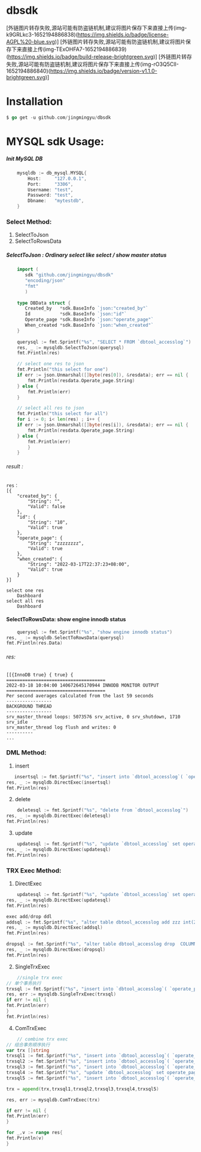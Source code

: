 
# dbsdk
[外链图片转存失败,源站可能有防盗链机制,建议将图片保存下来直接上传(img-k9GRLkc3-1652194886838)(https://img.shields.io/badge/license-AGPL%20-blue.svg)]
[外链图片转存失败,源站可能有防盗链机制,建议将图片保存下来直接上传(img-TExOHFA7-1652194886839)(https://img.shields.io/badge/build-release-brightgreen.svg)] 
[外链图片转存失败,源站可能有防盗链机制,建议将图片保存下来直接上传(img-rO3Q5ClI-1652194886840)(https://img.shields.io/badge/version-v1.1.0-brightgreen.svg)]

#  Installation

```go
$ go get -u github.com/jingmingyu/dbsdk 
```

# MYSQL sdk Usage:
##### Init MySQL DB
```go
    mysqldb := db_mysql.MYSQL{
		Host:     "127.0.0.1",
		Port:     "3306",
		Username: "test",
		Password: "test",
		Dbname:   "mytestdb",
	}
```
### Select  Method:
1. SelectToJson
2. SelectToRowsData

##### SelectToJson : Ordinary select  like select / show master status
```go
    import (
       sdk "github.com/jingmingyu/dbsdk"
       "encoding/json"
       "fmt"
       )
        
    type DBData struct {
       Created_by   *sdk.BaseInfo `json:"created_by"`
       Id           *sdk.BaseInfo `json:"id"`
       Operate_page *sdk.BaseInfo `json:"operate_page"`
       When_created *sdk.BaseInfo `json:"when_created"`
    }
		
	querysql := fmt.Sprintf("%s", "SELECT * FROM `dbtool_accesslog`")
	res, _ := mysqldb.SelectToJson(querysql)
	fmt.Println(res)

	// select one res to json 
	fmt.Println("this select for one")
	if err := json.Unmarshal([]byte(res[0]), &resdata); err == nil {
		fmt.Println(resdata.Operate_page.String)
	} else {
		fmt.Println(err)
	}

	// select all res to json 
	fmt.Println("this select for all")
	for i := 0; i< len(res) ; i++ {
	if err := json.Unmarshal([]byte(res[i]), &resdata); err == nil {
		fmt.Println(resdata.Operate_page.String)
	} else {
		fmt.Println(err)
		}
	}
```
###### result :
```azure
res：
[{
    "created_by": {
        "String": "",
        "Valid": false
    },
    "id": {
        "String": "10",
        "Valid": true
    },
    "operate_page": {
        "String": "zzzzzzzz",
        "Valid": true
    },
    "when_created": {
        "String": "2022-03-17T22:37:23+08:00",
        "Valid": true
    }
}]

select one res 
	Dashboard
select all res 
	Dashboard
```

#### SelectToRowsData:  show engine innodb status
```go
	querysql := fmt.Sprintf("%s", "show engine innodb status")
res, _ := mysqldb.SelectToRowsData(querysql)
fmt.Println(res.Data)
```
###### res:
```azure
[[{InnoDB true} { true} {
=====================================
2022-03-18 10:04:00 140672645170944 INNODB MONITOR OUTPUT
=====================================
Per second averages calculated from the last 59 seconds
-----------------
BACKGROUND THREAD
-----------------
srv_master_thread loops: 5073576 srv_active, 0 srv_shutdown, 1710 srv_idle
srv_master_thread log flush and writes: 0
----------
...
```
### DML  Method:
1. insert
 ```go
	insertsql := fmt.Sprintf("%s", "insert into `dbtool_accesslog`( `operate_page` , `when_created` ) VALUE ('zzzzzzzz',now())")
res, _ := mysqldb.DirectExec(insertsql)
fmt.Println(res)
```
2. delete
```go
    deletesql := fmt.Sprintf("%s", "delete from `dbtool_accesslog`")
res, _ := mysqldb.DirectExec(deletesql)
fmt.Println(res)
```
3. update
```go
	updatesql := fmt.Sprintf("%s", "update `dbtool_accesslog` set operate_page='ascd' ")
res, _ := mysqldb.DirectExec(updatesql)
fmt.Println(res)
```
### TRX Exec  Method:
1. DirectExec
```go
	updatesql := fmt.Sprintf("%s", "update `dbtool_accesslog` set operate_page='ascd' ")
res, _ := mysqldb.DirectExec(updatesql)
fmt.Println(res)

exec add/drop ddl
addsql := fmt.Sprintf("%s", "alter table dbtool_accesslog add zzz int(2)")
res, _ := mysqldb.DirectExec(addsql)
fmt.Println(res)

dropsql := fmt.Sprintf("%s", "alter table dbtool_accesslog drop  COLUMN zzz ")
res, _ := mysqldb.DirectExec(dropsql)
fmt.Println(res)
```
2. SingleTrxExec
```go
	//single trx exec
// 单个事务执行
trxsql := fmt.Sprintf("%s", "insert into `dbtool_accesslog`( `operate_page` , `when_created` ) VALUE ('zzzzzzzz',now())")
res, err := mysqldb.SingleTrxExec(trxsql)
if err != nil {
fmt.Println(err)
}
fmt.Println(res)
```

4. ComTrxExec
```go
	// combine trx exec
// 组合事务顺序执行
var trx []string
trxsql1 := fmt.Sprintf("%s", "insert into `dbtool_accesslog`( `operate_page` , `when_created` ) VALUE ('zzzzzzzz',now())")
trxsql2 := fmt.Sprintf("%s", "insert into `dbtool_accesslog`( `operate_page` , `when_created` ) VALUE ('bbbbb',now())")
trxsql3 := fmt.Sprintf("%s", "insert into `dbtool_accesslog`( `operate_page` , `when_created` ) VALUE ('bbbbb',now())")
trxsql4 := fmt.Sprintf("%s", "update `dbtool_accesslog` set operate_page='zzzzzzzz' where operate_page='ascd'")
trxsql5 := fmt.Sprintf("%s", "insert into `dbtool_accesslog`( `operate_page` , `when_created` ) VALUE ('zzzzzzzz',now())")

trx = append(trx,trxsql1,trxsql2,trxsql3,trxsql4,trxsql5)

res, err := mysqldb.ComTrxExec(trx)

if err != nil {
fmt.Println(err)
}

for _,v := range res{
fmt.Println(v)
}
```
